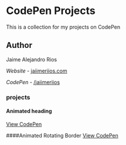 # CodePen Projects
This is a collection for my projects on CodePen

## Author

Jaime Alejandro Rios

*Website* - [jaiimeriios.com](http://jaiimeriios.com)

*CodePen* - [/jaiimeriios](https://codepen.io/jaiimeriios/)

### projects

#### Animated heading
[View CodePen](https://codepen.io/jaiimeriios/pen/LBRWRx)

####Animated Rotating Border
[View CodePen](https://codepen.io/jaiimeriios/pen/djpvoN)
